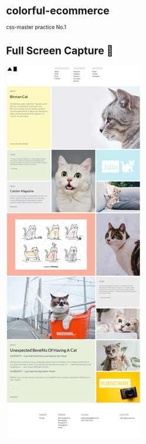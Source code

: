 # colorful-ecommerce
css-master practice No.1

# Full Screen Capture 🤪

<img src="./css-master-practice-no1.png">
